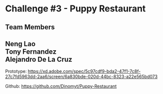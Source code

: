 # Challenge #3 - Puppy Restaurant

Team Members
---------------------
Neng Lao  
Tony Fernandez  
Alejandro De La Cruz  
----------------------



Prototype: https://xd.adobe.com/spec/5c97cdf9-bda2-47f1-7c8f-27c7fd5963dd-2aa6/screen/6a830bde-020d-44bc-8323-a22e565bd073

Github: https://github.com/Dinomyt/Puppy-Restaurant
